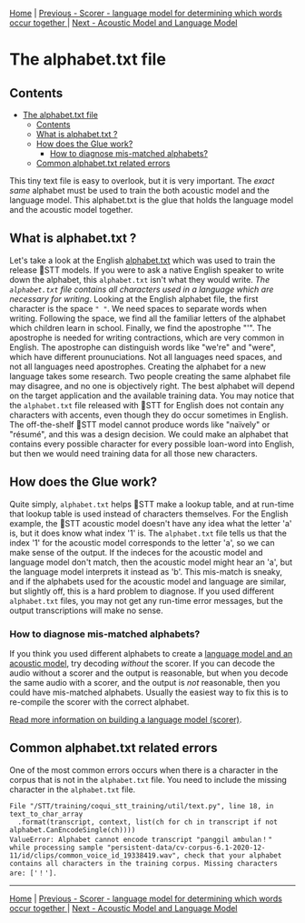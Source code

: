 [Home](README.md) | [Previous - Scorer - language model for determining which words occur together ](SCORER.md) | [Next - Acoustic Model and Language Model](AM_vs_LM.md)

# The alphabet.txt file

## Contents

- [The alphabet.txt file](#the-alphabettxt-file)
  * [Contents](#contents)
  * [What is alphabet.txt ?](#what-is-alphabettxt--)
  * [How does the Glue work?](#how-does-the-glue-work-)
    + [How to diagnose mis-matched alphabets?](#how-to-diagnose-mis-matched-alphabets-)
  * [Common alphabet.txt related errors](#common-alphabettxt-related-errors)

This tiny text file is easy to overlook, but it is very important. The *exact same* alphabet must be used to train the both acoustic model and the language model. This alphabet.txt is the glue that holds the language model and the acoustic model together.

## What is alphabet.txt ?

Let's take a look at the English [alphabet.txt](https://github.com/coqui-ai/STT/blob/master/data/alphabet.txt) which was used to train the release 🐸STT models. If you were to ask a native English speaker to write down the alphabet, this `alphabet.txt` isn't what they would write. *The `alphabet.txt` file contains all characters used in a language which are necessary for writing*. Looking at the English alphabet file, the first character is the space `" "`. We need spaces to separate words when writing. Following the space, we find all the familiar letters of the alphabet which children learn in school. Finally, we find the apostrophe "'". The apostrophe is needed for writing contractions, which are very common in English. The apostrophe can distinguish words like "we're" and "were", which have different prounuciations. Not all languages need spaces, and not all languages need apostrophes. Creating the alphabet for a new language takes some research. Two people creating the same alphabet file may disagree, and no one is objectively right. The best alphabet will depend on the target application and the available training data. You may notice that the `alphabet.txt` file released with 🐸STT for English does not contain any characters with accents, even though they do occur sometimes in English. The off-the-shelf 🐸STT model cannot produce words like "naïvely" or "résumé", and this was a design decision. We could make an alphabet that contains every possible character for every possible loan-word into English, but then we would need training data for all those new characters.

## How does the Glue work?

Quite simply, `alphabet.txt` helps 🐸STT make a lookup table, and at run-time that lookup table is used instead of characters themselves. For the English example, the 🐸STT acoustic model doesn't have any idea what the letter 'a' is, but it does know what index '1' is. The `alphabet.txt` file tells us that the index '1' for the acoustic model corresponds to the letter 'a', so we can make sense of the output. If the indeces for the acoustic model and language model don't match, then the acoustic model might hear an 'a', but the language model interprets it instead as 'b'. This mis-match is sneaky, and if the alphabets used for the acoustic model and language are similar, but slightly off, this is a hard problem to diagnose. If you used different `alphabet.txt` files, you may not get any run-time error messages, but the output transcriptions will make no sense.

### How to diagnose mis-matched alphabets?

If you think you used different alphabets to create a [language model and an acoustic model](AM_vs_LM.md), try decoding _without_ the scorer. If you can decode the audio without a scorer and the output is reasonable, but when you decode the same audio with a scorer, and the output is _not_ reasonable, then you could have mis-matched alphabets. Usually the easiest way to fix this is to re-compile the scorer with the correct alphabet.

[Read more information on building a language model (scorer)](SCORER.md).

## Common alphabet.txt related errors

One of the most common errors occurs when there is a character in the corpus that is not in the `alphabet.txt` file. You need to include the missing character in the `alphabet.txt` file.

```
File "/STT/training/coqui_stt_training/util/text.py", line 18, in text_to_char_array
  .format(transcript, context, list(ch for ch in transcript if not alphabet.CanEncodeSingle(ch))))
ValueError: Alphabet cannot encode transcript "panggil ambulan！" while processing sample "persistent-data/cv-corpus-6.1-2020-12-11/id/clips/common_voice_id_19338419.wav", check that your alphabet contains all characters in the training corpus. Missing characters are: ['！'].
```

---

[Home](README.md) | [Previous - Scorer - language model for determining which words occur together ](SCORER.md) | [Next - Acoustic Model and Language Model](AM_vs_LM.md)
